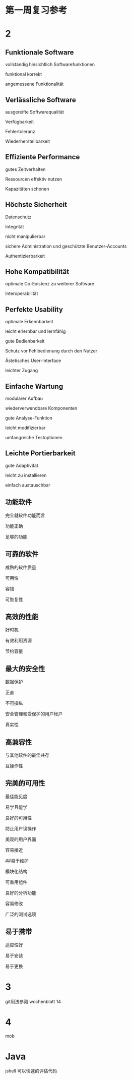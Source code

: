 # 第一周复习参考

# 2

## Funktionale Software

vollständig hinsichtlich Softwarefunktionen

funktional korrekt

angemessene Funktionalität

## Verlässliche Software

ausgereifte Softwarequalität

Verfügbarkeit

Fehlertoleranz

Wiederherstellbarkeit

## Effiziente Performance

gutes Zeitverhalten

Ressourcen effektiv nutzen

Kapazitäten schonen

## Höchste Sicherheit

Datenschutz

Integrität

nicht manipulierbar

sichere Administration und geschützte Benutzer-Accounts

Authentizierbarkeit

## Hohe Kompatibilität

optimale Co-Existenz zu weiterer Software

Interoperabilität

## Perfekte Usability

optimale Erkennbarkeit

leicht erlernbar und lernfähig

gute Bedienbarkeit

Schutz vor Fehlbedienung durch den Nutzer

Ästetisches User-Interface

leichter Zugang

## Einfache Wartung

modularer Aufbau

wiederverwendbare Komponenten

gute Analyse-Funktion

leicht modifizierbar

umfangreiche Testoptionen

## Leichte Portierbarkeit
gute Adaptivität

leicht zu installieren

einfach austauschbar


## 功能软件

完全就软件功能而言

功能正确

足够的功能

## 可靠的软件

成熟的软件质量

可用性

容错

可恢复性

## 高效的性能

好时机

有效利用资源

节约容量

## 最大的安全性

数据保护

正直

不可操纵

安全管理和受保护的用户帐户

真实性

## 高兼容性

与其他软件的最佳共存

互操作性

## 完美的可用性

最佳能见度

易学且能学

良好的可用性

防止用户误操作

美观的用户界面

容易接近

##易于维护

模块化结构

可重用组件

良好的分析功能

容易修改

广泛的测试选项

## 易于携带
适应性好

易于安装

易于更换

# 3

git用法参阅 wochenblatt 14

# 4

mob 

# Java 

jshell 可以快速的评估代码